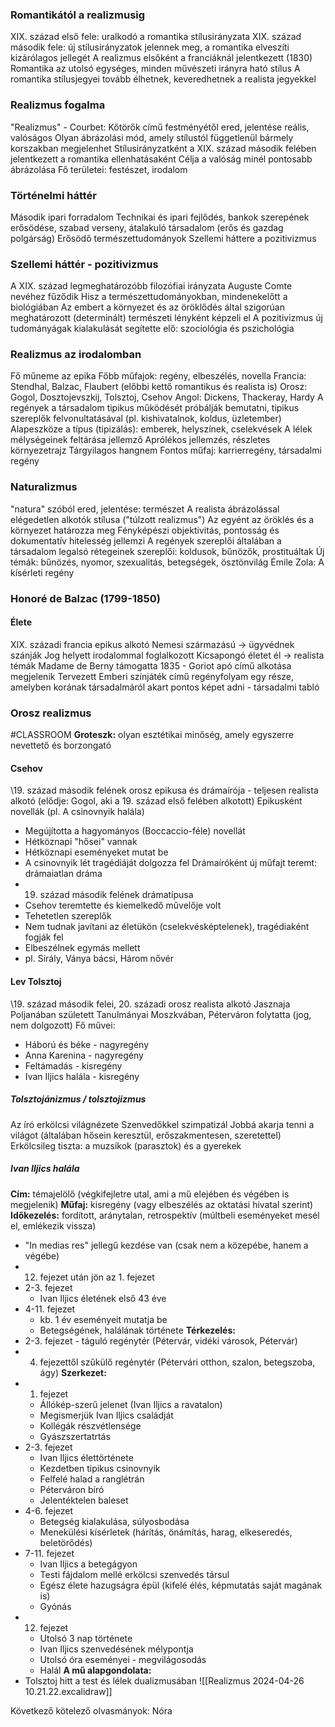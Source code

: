 ### Romantikától a realizmusig
XIX. század első fele: uralkodó a romantika stílusirányzata
XIX. század második fele: új stílusirányzatok jelennek meg, a romantika elveszíti kizárólagos jellegét
A realizmus elsőként a franciáknál jelentkezett (1830)
Romantika az utolsó egységes, minden művészeti irányra ható stílus
A romantika stílusjegyei tovább élhetnek, keveredhetnek a realista jegyekkel
### Realizmus fogalma
"Realizmus" - Courbet: Kőtörők című festményétől ered, jelentése reális, valóságos
Olyan ábrázolási mód, amely stílustól függetlenül bármely korszakban megjelenhet
Stílusirányzatként a XIX. század második felében jelentkezett a romantika ellenhatásaként
Célja a valóság minél pontosabb ábrázolása
Fő területei: festészet, irodalom
### Történelmi háttér
Második ipari forradalom
Technikai és ipari fejlődés, bankok szerepének erősödése, szabad verseny, átalakuló társadalom (erős és gazdag polgárság)
Erősödő természettudományok
Szellemi háttere a pozitivizmus
### Szellemi háttér - pozitivizmus
A XIX. század legmeghatározóbb filozófiai irányzata
Auguste Comte nevéhez fűződik
Hisz a természettudományokban, mindenekelőtt a biológiában
Az embert a környezet és az öröklődés által szigorúan meghatározott (determinált) természeti lényként képzeli el
A pozitivizmus új tudományágak kialakulását segítette elő: szociológia és pszichológia
### Realizmus az irodalomban
Fő műneme az epika
Főbb műfajok: regény, elbeszélés, novella
Francia: Stendhal, Balzac, Flaubert (előbbi kettő romantikus és realista is)
Orosz: Gogol, Dosztojevszkij, Tolsztoj, Csehov
Angol: Dickens, Thackeray, Hardy
A regények a társadalom tipikus működését próbálják bemutatni, tipikus szereplők felvonultatásával (pl. kishivatalnok, koldus, üzletember)
Alapeszköze a típus (tipizálás): emberek, helyszínek, cselekvések
A lélek mélységeinek feltárása jellemző
Aprólékos jellemzés, részletes környezetrajz
Tárgyilagos hangnem
Fontos műfaj: karrierregény, társadalmi regény
### Naturalizmus
"natura" szóból ered, jelentése: természet
A realista ábrázolással elégedetlen alkotók stílusa ("túlzott realizmus")
Az egyént az öröklés és a környezet határozza meg
Fényképészi objektivitás, pontosság és dokumentatív hitelesség jellemzi
A regények szereplői általában a társadalom legalsó rétegeinek szereplői: koldusok, bűnözők, prostituáltak
Új témák: bűnözés, nyomor, szexualitás, betegségek, ösztönvilág
Émile Zola: A kísérleti regény
### Honoré de Balzac (1799-1850)
#### Élete
XIX. századi francia epikus alkotó
Nemesi származású → ügyvédnek szánják
Jog helyett irodalommal foglalkozott
Kicsapongó életet él → realista témák
Madame de Berny támogatta
1835 - Goriot apó című alkotása megjelenik
Tervezett Emberi színjáték című regényfolyam egy része, amelyben korának társadalmáról akart pontos képet adni - társadalmi tabló
### Orosz realizmus
#CLASSROOM
**Groteszk:** olyan esztétikai minőség, amely egyszerre nevettető és borzongató

#### Csehov
\19. század második felének orosz epikusa és drámaírója - teljesen realista alkotó (elődje: Gogol, aki a 19. század első felében alkotott)
Epikusként novellák (pl. A csinovnyik halála)
- Megújította a hagyományos (Boccaccio-féle) novellát
- Hétköznapi "hősei" vannak
- Hétköznapi eseményeket mutat be
- A csinovnyik lét tragédiáját dolgozza fel
Drámaíróként új műfajt teremt: drámaiatlan dráma
- 19. század második felének drámatípusa
- Csehov teremtette és kiemelkedő művelője volt
- Tehetetlen szereplők 
- Nem tudnak javítani az életükön (cselekvésképtelenek), tragédiaként fogják fel
- Elbeszélnek egymás mellett
- pl. Sirály, Ványa bácsi, Három nővér
#### Lev Tolsztoj
\19. század második felei, 20. századi orosz realista alkotó
Jasznaja Poljanában született
Tanulmányai Moszkvában, Péterváron folytatta (jog, nem dolgozott)
Fő művei:
- Háború és béke - nagyregény
- Anna Karenina - nagyregény
- Feltámadás - kisregény
- Ivan Iljics halála - kisregény
##### Tolsztojánizmus / tolsztojizmus
Az író erkölcsi világnézete
Szenvedőkkel szimpatizál
Jobbá akarja tenni a világot (általában hősein keresztül, erőszakmentesen, szeretettel)
Erkölcsileg tiszta: a muzsikok (parasztok) és a gyerekek
##### Ivan Iljics halála
**Cím:** témajelölő (végkifejletre utal, ami a mű elejében és végében is megjelenik)
**Műfaj:** kisregény (vagy elbeszélés az oktatási hivatal szerint)
**Időkezelés:** fordított, aránytalan, retrospektív (múltbeli eseményeket mesél el, emlékezik vissza)
- "In medias res" jellegű kezdése van (csak nem a közepébe, hanem a végébe)
- 12. fejezet után jön az 1. fejezet
- 2-3. fejezet
	- Ivan Iljics életének első 43 éve
- 4-11. fejezet
	- kb. 1 év eseményeit mutatja be
	- Betegségének, halálának története
**Térkezelés:** 
- 2-3. fejezet - táguló regénytér (Pétervár, vidéki városok, Pétervár)
- 4. fejezettől szűkülő regénytér (Pétervári otthon, szalon, betegszoba, ágy)
**Szerkezet:**
- 1. fejezet
	- Állókép-szerű jelenet (Ivan Iljics a ravatalon)
	- Megismerjük Ivan Iljics családját
	- Kollégák részvétlensége
	- Gyászszertatrtás
- 2-3. fejezet
	- Ivan Iljics élettörténete
	- Kezdetben tipikus csinovnyik
	- Felfelé halad a ranglétrán
	- Péterváron bíró
	- Jelentéktelen baleset
- 4-6. fejezet
	- Betegség kialakulása, súlyosbodása
	- Menekülési kísérletek (hárítás, önámítás, harag, elkeseredés, beletörődés)
- 7-11. fejezet
	- Ivan Iljics a betegágyon
	- Testi fájdalom mellé erkölcsi szenvedés társul
	- Egész élete hazugságra épül (kifelé élés, képmutatás saját magának is)
	- Gyónás
- 12. fejezet
	- Utolsó 3 nap története
	- Ivan Iljics szenvedésének mélypontja
	- Utolsó óra eseményei - megvilágosodás
	- Halál
**A mű alapgondolata:**
- Tolsztoj hitt a test és lélek dualizmusában
![[Realizmus 2024-04-26 10.21.22.excalidraw]]


Következő kötelező olvasmányok: Nóra